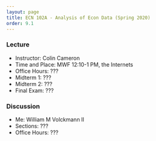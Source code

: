 ```yaml
---
layout: page
title: ECN 102A - Analysis of Econ Data (Spring 2020)
order: 9.1
---
```


### Lecture
* Instructor: Colin Cameron
* Time and Place: MWF 12:10-1 PM, the Internets
* Office Hours: ???
* Midterm 1: ???
* Midterm 2: ???
* Final Exam: ???

### Discussion
* Me: William M Volckmann II
* Sections: ???
* Office Hours: ???
